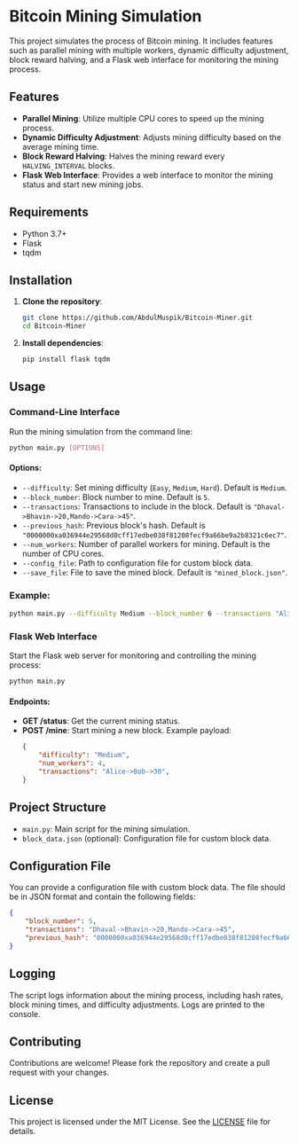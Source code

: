 # Bitcoin Mining Simulation

This project simulates the process of Bitcoin mining. It includes features such as parallel mining with multiple workers, dynamic difficulty adjustment, block reward halving, and a Flask web interface for monitoring the mining process.

## Features

- **Parallel Mining**: Utilize multiple CPU cores to speed up the mining process.
- **Dynamic Difficulty Adjustment**: Adjusts mining difficulty based on the average mining time.
- **Block Reward Halving**: Halves the mining reward every `HALVING_INTERVAL` blocks.
- **Flask Web Interface**: Provides a web interface to monitor the mining status and start new mining jobs.

## Requirements

- Python 3.7+
- Flask
- tqdm

## Installation

1. **Clone the repository**:
    ```sh
    git clone https://github.com/AbdulMuspik/Bitcoin-Miner.git
    cd Bitcoin-Miner
    ```

2. **Install dependencies**:
    ```sh
    pip install flask tqdm
    ```

## Usage

### Command-Line Interface

Run the mining simulation from the command line:

```sh
python main.py [OPTIONS]
```

#### Options:

- `--difficulty`: Set mining difficulty (`Easy`, `Medium`, `Hard`). Default is `Medium`.
- `--block_number`: Block number to mine. Default is `5`.
- `--transactions`: Transactions to include in the block. Default is `"Dhaval->Bhavin->20,Mando->Cara->45"`.
- `--previous_hash`: Previous block's hash. Default is `"0000000xa036944e29568d0cff17edbe038f81208fecf9a66be9a2b8321c6ec7"`.
- `--num_workers`: Number of parallel workers for mining. Default is the number of CPU cores.
- `--config_file`: Path to configuration file for custom block data.
- `--save_file`: File to save the mined block. Default is `"mined_block.json"`.

### Example:

```sh
python main.py --difficulty Medium --block_number 6 --transactions "Alice->Bob->30" --previous_hash "abcd1234" --num_workers 4
```

### Flask Web Interface

Start the Flask web server for monitoring and controlling the mining process:

```sh
python main.py
```

#### Endpoints:

- **GET /status**: Get the current mining status.
- **POST /mine**: Start mining a new block. Example payload:
    ```json
    {
        "difficulty": "Medium",
        "num_workers": 4,
        "transactions": "Alice->Bob->30",
    }
    ```

## Project Structure

- `main.py`: Main script for the mining simulation.
- `block_data.json` (optional): Configuration file for custom block data.

## Configuration File

You can provide a configuration file with custom block data. The file should be in JSON format and contain the following fields:

```json
{
    "block_number": 5,
    "transactions": "Dhaval->Bhavin->20,Mando->Cara->45",
    "previous_hash": "0000000xa036944e29568d0cff17edbe038f81208fecf9a66be9a2b8321c6ec7"
}
```

## Logging

The script logs information about the mining process, including hash rates, block mining times, and difficulty adjustments. Logs are printed to the console.

## Contributing

Contributions are welcome! Please fork the repository and create a pull request with your changes.

## License

This project is licensed under the MIT License. See the [LICENSE](https://github.com/AbdulMuspik/Bitcoin-Miner/blob/main/LICENSE) file for details.
